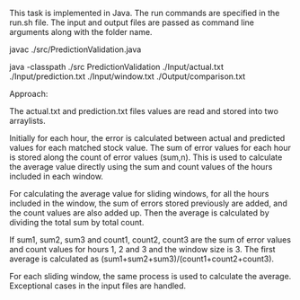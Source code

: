 This task is implemented in Java. The run commands are specified in the run.sh file. The input and output files are passed as command line arguments along with the folder name.

javac ./src/PredictionValidation.java

java -classpath ./src PredictionValidation ./Input/actual.txt ./Input/prediction.txt ./Input/window.txt ./Output/comparison.txt

Approach:

The actual.txt and prediction.txt files values are read and stored into two arraylists. 

Initially for each hour, the error is calculated between actual and predicted values for each matched stock value. The sum of error values for each hour is stored along the count of error values (sum,n). This is used to calculate the average value directly using the sum and count values of the hours included in each window.

For calculating the average value for sliding windows, for all the hours included in the window, the sum of errors stored previously are added, and the count values are also added up. Then the average is calculated by dividing the total sum by total count.

If sum1, sum2, sum3 and count1, count2, count3 are the sum of error values and count values for hours 1, 2 and 3 and the window size is 3. The first average is calculated as (sum1+sum2+sum3)/(count1+count2+count3).

For each sliding window, the same process is used to calculate the average. Exceptional cases in the input files are handled.
